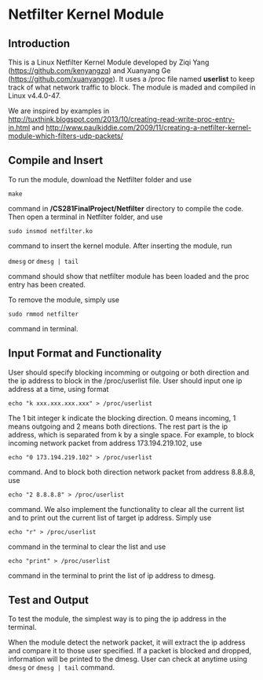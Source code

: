 # Netfilter Kernel Module

## Introduction
This is a Linux Netfilter Kernel Module developed by Ziqi Yang (https://github.com/kenyangzq) and Xuanyang Ge (https://github.com/xuanyangge). It uses a /proc file named **userlist** to keep track of what network traffic to block. 
The module is maded and compiled in Linux v4.4.0-47.

We are inspired by examples in http://tuxthink.blogspot.com/2013/10/creating-read-write-proc-entry-in.html and http://www.paulkiddie.com/2009/11/creating-a-netfilter-kernel-module-which-filters-udp-packets/

## Compile and Insert

To run the module, download the Netfilter folder and use 

`make`

command in **/CS281FinalProject/Netfilter** directory to compile the code. Then open a terminal in Netfilter folder, and use

`sudo insmod netfilter.ko`

command to insert the kernel module. After inserting the module, run 

`dmesg` or `dmesg | tail` 

command should show that netfilter module has been loaded and the proc entry has been created. 

To remove the module, simply use

`sudo rmmod netfilter`

command in terminal.

## Input Format and Functionality

User should specify blocking incomming or outgoing or both direction and the ip address to block in the /proc/userlist file. User should input one ip address at a time, using format 

`echo "k xxx.xxx.xxx.xxx" > /proc/userlist`

The 1 bit integer k indicate the blocking direction. 0 means incoming, 1 means outgoing and 2 means both directions. The rest part is the ip address, which is separated from k by a single space. For example, to block incoming network packet from address 173.194.219.102, use 

`echo "0 173.194.219.102" > /proc/userlist`

command. And to block both direction network packet from address 8.8.8.8, use

`echo "2 8.8.8.8" > /proc/userlist`

command. We also implement the functionality to clear all the current list and to print out the current list of target ip address. Simply use 

`echo "r" > /proc/userlist`

command in the terminal to clear the list and use

`echo "print" > /proc/userlist`

command in the terminal to print the list of ip address to dmesg. 

## Test and Output

To test the module, the simplest way is to ping the ip address in the terminal. 

When the module detect the network packet, it will extract the ip address and compare it to those user specified. If a packet is blocked and dropped, information will be printed to the dmesg. User can check at anytime using `dmesg` or `dmesg | tail` command.  














